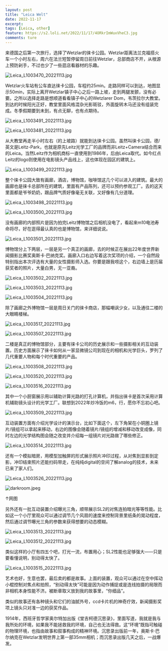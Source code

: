 ```yaml
---
layout: post
title: "Leica Welt"
date: 2022-11-17
excerpt: 
tags: [Leica, other]
feature: https://s2.loli.net/2022/11/17/4ORkrImWuxVheC3.jpg
comments: ture
---
```


来德国之后第一次旅行，选择了Wetzlar的徕卡公园。Wetzlar距离法兰克福搭火车一个小时左右，周六在法兰短暂停留周日前往Wetzlar，总部商店不开，从根源上预防剁手，不过也少了一些逛店看器材的乐趣。

![Leica_L1003470_20221113.jpg](https://s2.loli.net/2022/11/17/UxKiCfGBs3AdIEm.jpg)

Wetzlar火车站有公车直达徕卡公园，车程约25min。走路同样可以到达，地图显示50min，实际上离开Wetzlar镇子中心之后一路上坡，走到两腿发颤，没有必要。之所以选择走路是想顺道看看镇子中心的Wetzlarer Dom，韦茨拉尔大教堂。到达的时候阳光正好，教堂里面风格混杂光影斑驳，外面旋转木马还没有组装完成。冬季假期要到未到，有点无聊，也有点期待。

![Leica_L1003491_20221113.jpg](https://s2.loli.net/2022/11/17/kKJTvzoq7cBAMnF.jpg)

![Leica_L1003481_20221113.jpg](https://s2.loli.net/2022/11/17/XgE1TB6Vps4w8jD.jpg)

从大教堂再走半小时左右（的上坡路）就能到达徕卡公园。虽然叫徕卡公园，德/英文是Leitz-Park，也就是原先Leitz光学工厂的品牌而非Leitz+Camera结合而来的Leica。当然Leitz作为相机商标一直使用到1986年，后由Leica取代。如今红点Leitz的logo则使用在电影镜头产品线上，这也体现在园区的建筑上。

![Leica_L1003499_20221113.jpg](https://s2.loli.net/2022/11/17/lBKwLVJEAcjDdT4.jpg)

整个徕卡公园大致有画廊，酒店，博物馆，咖啡馆这几个可以进入的建筑。最大的画廊也是徕卡总部所在的建筑，里面有产品陈列，还可以预约参观工厂。去的这天里面都是爷爷奶奶，跟品牌气质好像毫无关联，又好像有几分道理。

![Leica_L1003498_20221113.jpg](https://s2.loli.net/2022/11/17/4ORkrImWuxVheC3.jpg)

![Leica_L1003500_20221113.jpg](https://s2.loli.net/2022/11/17/X3aB4YAsCk2D8N1.jpg)

没有画廊的内部照片是因为拍完Leitz博物馆之后相机没电了，看起来m10电池寿命将尽，好在逛得最认真的也是博物馆，来详细说说。

![Leica_L1003501_20221113.jpg](https://s2.loli.net/2022/11/17/j85UbmpwqalOu9M.jpg)

博物馆分上下两层，一层是另一个真正的画廊，去的时候正在展出22年度世界新闻摄影比赛奖奥斯卡·巴纳克奖。画廊入口右边写着这次奖项的介绍，一个自然段特别指出本次评选有大量的女性摄影师入选。你要是跟我唠这个，右边墙上是历届获奖者的照片，大量白男，无一亚裔。

![Leica_L1003502_20221113.jpg](https://s2.loli.net/2022/11/17/tcBEn25NVmzdpoi.jpg)

![Leica_L1003503_20221113.jpg](https://s2.loli.net/2022/11/17/qLb32iTaYF1XswM.jpg)

![Leica_L1003504_20221113.jpg](https://s2.loli.net/2022/11/17/oS8v3lTxLAVmjKH.jpg)

除了画廊之外博物馆一层是周日关门的徕卡商店，那幅嘲讽少女，以及通往二楼的大眼睛楼梯。

![Leica_L1003517_20221113.jpg](https://s2.loli.net/2022/11/17/wnNjIB16x2blEy5.jpg)

![Leica_L1003507_20221113.jpg](https://s2.loli.net/2022/11/17/G8ndLupEjPeg4aX.jpg)

二楼是真正的博物馆部分，主要有徕卡公司的历史展示和一些摄影相关的互动装置。历史方面展示了徕卡如何从一家显微镜公司到现在的相机和光学巨头，罗列了几代重要人物和每个时代重要的产品。

![Leica_L1003508_20221113.jpg](https://s2.loli.net/2022/11/17/KXHZGghMc5itvma.jpg)

![Leica_L1003520_20221113.jpg](https://s2.loli.net/2022/11/17/Cfthgz84Q7OqelJ.jpg)

![Leica_L1003516_20221113.jpg](https://s2.loli.net/2022/11/17/MFh53axyuc26EOm.jpg)

其中一个小厨窗展示用以辅助计算光路的打孔计算机，并指出徕卡是首次采用计算机辅助镜头设计的光学工厂。联想到2022年炒冷饭的m6，行，愿你不忘初心吧。

![Leica_L1003509_20221113.jpg](https://s2.loli.net/2022/11/17/7AIyeQT92FHakEp.jpg)

互动装置方面有介绍光学设计的演示台，比如下面这个，左下角架在小铜圈上镜片/镜组可以拿起来移动，右边的图像会随着镜片/镜组的增减和移动改变成像，同时左边的光学结构图会随之改变并介绍每一组镜片对光路做了哪些修正。

![Leica_L1003514_20221113.jpg](https://s2.loli.net/2022/11/17/BaKGMUbdwI1fH9y.jpg)

还有一个模拟暗房，用模型加触屏的形式展示照片冲印过程，从对焦到显影到定影，冲印结束照片还能扫码带走，在纯纯digital的空间了解analog的技术，未来已来了家人们。

![Leica_L1003526_20221113.jpg](https://s2.loli.net/2022/11/17/hBnRMc73UCTd8lX.jpg)

![darkroom.jpeg](https://s2.loli.net/2022/11/17/UAGncbOyYwp3VjC.jpg)

↑网图

另外还有一批互动装置介绍曝光三角，顺带展示SL2的对焦连拍暗光等等性能。比如这一个小厅里观众可以通过调节几个风扇的速度来控制背景里纸条的晃动程度，然后通过调节曝光三角的参数来获得想要的动态模糊。

![Leica_L1003513_20221113.jpg](https://s2.loli.net/2022/11/17/awKMvojgYN8EVuW.jpg)

![Leica_L1003512_20221113.jpg](https://s2.loli.net/2022/11/17/J6Dpe4dX5kaQznU.jpg)

类似这样的小厅有四五个吧，打光一流，布置用心；SL2性能也足够强大——只是要看懂说明，别动得太快了。

![Leica_L1003515_20221113.jpg](https://s2.loli.net/2022/11/17/452xdmE7ucb3eMj.jpg)

艺术也好，生意也罢，最后卖的都是故事。上面的装置，观众可以通过在空中挥动小棍控制对焦点和拍照，“别动得太快”可能是因为动作捕捉或是连线拍摄的局限而非相机本身性能不济。被断章取义放到我的故事里，“你细品”。

类似的故事还有各种镜头和它们的油腻外号，ccd卡片机的神奇疗效，新闻摄影奖项上镜头只对准一边的获奖作品。

1914年，西班牙哲学家奥尔特加出版《堂吉柯德沉思录》，里面写道，我就是我与我所处的环境，如果我不能拯救我的环境，自己也无法得救。这“环境”既指可触碰的物理环境，也指由故事和叙事构成的精神环境。沉思录出版前一年，奥斯卡·巴尔纳克在Wetzlar发明世界上第一部35mm相机；而沉思录出版几天之后，一战爆发。